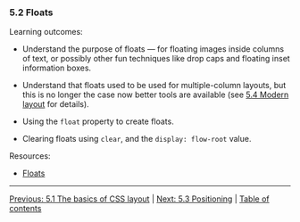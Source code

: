 ### 5.2 Floats

Learning outcomes:

- Understand the purpose of floats — for floating images inside columns of text, or possibly other fun techniques like drop caps and floating inset information boxes.

- Understand that floats used to be used for multiple-column layouts, but this is no longer the case now better tools are available (see [5.4 Modern layout](./5-4-modern-layout.md) for details).

- Using the `float` property to create floats.

- Clearing floats using `clear`, and the `display: flow-root` value.

Resources:

- [Floats](https://developer.mozilla.org/docs/Learn/CSS/CSS_layout/Floats)

---

[Previous: 5.1 The basics of CSS layout](/curriculum/2-core/2-styling/5-1-the-basics-of-css-layout.md) | [Next: 5.3 Positioning](/curriculum/2-core/2-styling/5-3-positioning.md) | [Table of contents](/TOC.md)
